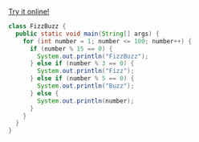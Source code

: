[Try it online!](https://tio.run/##jU7LCoJAFN37FYcgUCRRopW5adEPuIwW45OxcRRnRmjCbzcpBwlC3Nx7D/e8KtKTQ5U9xjFlRAhcqdYXpTVeFtCqhNEUQhI5rb6hGWpCuR3LjvLydgfpSuF8qEDRdLApl@CqTvIOEYLQ3OcJ@L6Brms0AC1gz6Q9ghOiCP7yBeKnkHntNUp67RQqGbd3puPOCWfegJyJ/NfsuNlr3Wdbp799ViXfgEVimTlYwzi@AQ "Java (JDK) – Try It Online")
```java
class FizzBuzz {
  public static void main(String[] args) {
    for (int number = 1; number <= 100; number++) {
      if (number % 15 == 0) {
        System.out.println("FizzBuzz");
      } else if (number % 3 == 0) {
        System.out.println("Fizz");
      } else if (number % 5 == 0) {
        System.out.println("Buzz");
      } else {
        System.out.println(number);
      }
    }
  }
}
```
